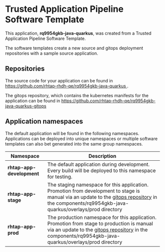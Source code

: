 # Trusted Application Pipeline Software Template

This application, **rq9954gkb-java-quarkus**, was created from a Trusted Application Pipeline Software Template.

The software templates create a new source and gitops deployment repositories with a sample source application. 

## Repositories

The source code for your application can be found in [https://github.com/rhtap-rhdh-qe/rq9954gkb-java-quarkus ](https://github.com/rhtap-rhdh-qe/rq9954gkb-java-quarkus ).
 
The gitops repository, which contains the kubernetes manifests for the application can be found in 
[https://github.com/rhtap-rhdh-qe/rq9954gkb-java-quarkus-gitops ](https://github.com/rhtap-rhdh-qe/rq9954gkb-java-quarkus-gitops ) 

## Application namespaces 

The default application will be found in the following namespaces. Applications can be deployed into unique namespaces or multiple software templates can also bet generated into the same group namespaces.  

|  Namespace   |  Description   |  
| -------- | -------- |   
| **rhtap-app-development** | The default application during development. Every build will be deployed to this namespace for testing. | 
| **rhtap-app-stage** | The staging namespace for this application. Promotion from development to stage is manual via an update to the [gitops repository](https://github.com/rhtap-rhdh-qe/rq9954gkb-java-quarkus-gitops ) in the components/rq9954gkb-java-quarkus/overlays/prod directory |  
| **rhtap-app-prod** | The production namespace for this application. Promotion from stage to production is manual via an update to the [gitops repository](https://github.com/rhtap-rhdh-qe/rq9954gkb-java-quarkus-gitops ) in the components/rq9954gkb-java-quarkus/overlays/prod directory | 